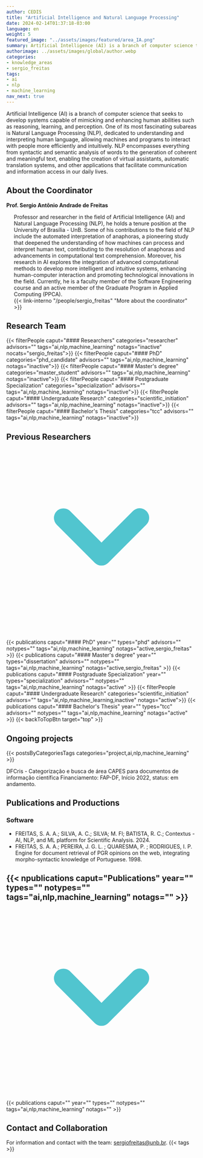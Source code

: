 ```yaml
---
author: CEDIS
title: "Artificial Intelligence and Natural Language Processing"
date: 2024-02-14T01:37:18-03:00
language: en
weight: 5
featured_image: "../assets/images/featured/area_IA.png"
summary: Artificial Intelligence (AI) is a branch of computer science that seeks to develop systems capable of mimicking and enhancing human abilities such as reasoning, learning, and perception. One of its most fascinating subareas is Natural Language Processing (NLP).
authorimage: ../assets/images/global/author.webp
categories:
- knowledge_areas
- sergio_freitas
tags: 
- ai
- nlp
- machine_learning
nav_next: true
---
```

Artificial Intelligence (AI) is a branch of computer science that seeks to develop systems capable of mimicking and enhancing human abilities such as reasoning, learning, and perception. One of its most fascinating subareas is Natural Language Processing (NLP), dedicated to understanding and interpreting human language, allowing machines and programs to interact with people more efficiently and intuitively. NLP encompasses everything from syntactic and semantic analysis of words to the generation of coherent and meaningful text, enabling the creation of virtual assistants, automatic translation systems, and other applications that facilitate communication and information access in our daily lives.

## About the Coordinator
**Prof. Sergio Antônio Andrade de Freitas**
<div style="margin-left: 20px;">
Professor and researcher in the field of Artificial Intelligence (AI) and Natural Language Processing (NLP), he holds a tenure position at the University of Brasília - UnB. Some of his contributions to the field of NLP include the automated interpretation of anaphoras, a pioneering study that deepened the understanding of how machines can process and interpret human text, contributing to the resolution of anaphoras and advancements in computational text comprehension. Moreover, his research in AI explores the integration of advanced computational methods to develop more intelligent and intuitive systems, enhancing human-computer interaction and promoting technological innovations in the field. Currently, he is a faculty member of the Software Engineering course and an active member of the Graduate Program in Applied Computing (PPCA).
<br>
{{< link-interno "/people/sergio_freitas" "More about the coordinator" >}}
</div>

## Research Team
{{< filterPeople caput="#### Researchers" categories="researcher" advisors="" tags="ai,nlp,machine_learning" notags="inactive" nocats="sergio_freitas">}}
{{< filterPeople caput="#### PhD" categories="phd_candidate" advisors="" tags="ai,nlp,machine_learning" notags="inactive">}}
{{< filterPeople caput="#### Master's degree" categories="master_student" advisors="" tags="ai,nlp,machine_learning" notags="inactive">}}
{{< filterPeople caput="#### Postgraduate Specialization" categories="specialization" advisors="" tags="ai,nlp,machine_learning" notags="inactive">}}
{{< filterPeople caput="#### Undergraduate Research" categories="scientific_initiation" advisors="" tags="ai,nlp,machine_learning" notags="inactive">}}
{{< filterPeople caput="#### Bachelor's Thesis" categories="tcc" advisors="" tags="ai,nlp,machine_learning" notags="inactive">}}

<div id="previous-collaborators" x-data="{ showPrevious: false }">
    <h2 id="former-collaborators-title" @click="showPrevious = !showPrevious" class="text-xl font-bold mb-2 cursor-pointer flex items-center text-primary-900">
      Previous Researchers
      <svg :class="{'rotate-0': !showPrevious, 'rotate-180': showPrevious}" class="ml-2 h-5 w-5 transform transition-transform duration-200" xmlns="http://www.w3.org/2000/svg" viewBox="0 0 20 20" fill="#51C5CF"><path fill-rule="evenodd" d="M5.293 7.293a1 1 0 011.414 0L10 10.586l3.293-3.293a1 1 0 111.414 1.414l-4 4a1 1 0 01-1.414 0l-4-4a1 1 0 010-1.414z" clip-rule="evenodd" /></svg>
    </h2>
    <div x-show="showPrevious" x-cloak>
    {{< publications caput="#### PhD" year="" types="phd" advisors="" notypes="" tags="ai,nlp,machine_learning" notags="active,sergio_freitas" >}}
    {{< publications caput="#### Master's degree" year="" types="dissertation" advisors="" notypes="" tags="ai,nlp,machine_learning" notags="active,sergio_freitas" >}}
    {{< publications caput="#### Postgraduate Specialization" year="" types="specialization" advisors="" notypes="" tags="ai,nlp,machine_learning" notags="active" >}}
    {{< filterPeople caput="#### Undergraduate Research" categories="scientific_initiation" advisors="" tags="ai,nlp,machine_learning,inactive" notags="active">}}
    {{< publications caput="#### Bachelor's Thesis" year="" types="tcc" advisors="" notypes="" tags="ai,nlp,machine_learning" notags="active" >}}
    {{< backToTopBtn target="top" >}}
    </div>
  </div>

## Ongoing projects
{{< postsByCategoriesTags categories="project,ai,nlp,machine_learning" >}}

DFCris - Categorização e busca de área CAPES para documentos de informação científica
Financiamento: FAP-DF, Início 2022, status: em andamento.

## Publications and Productions
### Software
- FREITAS, S. A. A.; SILVA, A. C.; SILVA; M. Fl; BATISTA, R. C.; Contextus - AI, NLP, and ML platform for Scientific Analysis. 2024.
- FREITAS, S. A. A.; PEREIRA, J. G. L. ; QUARESMA, P. ; RODRIGUES, I. P. Engine for document retrieval of PGR opinions on the web, integrating morpho-syntactic knowledge of Portuguese. 1998.

<div id="npublications-section" x-data="{ showPublications: false }">
    <h2 id="npublications-title" @click="showPublications = !showPublications" class="text-xl font-bold mb-2 cursor-pointer flex items-center text-primary-900">
      {{< npublications caput="Publications" year="" types="" notypes="" tags="ai,nlp,machine_learning" notags="" >}}
      <svg :class="{'rotate-0': !showPublications, 'rotate-180': showPublications}" class="ml-2 h-5 w-5 transform transition-transform duration-200" xmlns="http://www.w3.org/2000/svg" viewBox="0 0 20 20" fill="#51C5CF"><path fill-rule="evenodd" d="M5.293 7.293a1 1 0 011.414 0L10 10.586l3.293-3.293a1 1 0 111.414 1.414l-4 4a1 1 0 01-1.414 0l-4-4a1 1 0 010-1.414z" clip-rule="evenodd" /></svg>
    </h2>
    <div x-show="showPublications" x-cloak>
      {{< publications caput="" year="" types="" notypes="" tags="ai,nlp,machine_learning" notags="" >}} 
    </div>
</div>

## Contact and Collaboration
For information and contact with the team: [sergiofreitas@unb.br](mailto:sergiofreitas@unb.br).
{{< tags >}}
